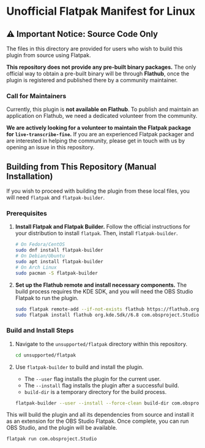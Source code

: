 # Unofficial Flatpak Manifest for Linux

## ⚠️ Important Notice: Source Code Only

The files in this directory are provided for users who wish to build this plugin from source using Flatpak.

**This repository does not provide any pre-built binary packages.** The only official way to obtain a pre-built binary will be through **Flathub**, once the plugin is registered and published there by a community maintainer.

### Call for Maintainers

Currently, this plugin is **not available on Flathub**. To publish and maintain an application on Flathub, we need a dedicated volunteer from the community.

**We are actively looking for a volunteer to maintain the Flatpak package for `live-transcribe-fine`.** If you are an experienced Flatpak packager and are interested in helping the community, please get in touch with us by opening an issue in this repository.

## Building from This Repository (Manual Installation)

If you wish to proceed with building the plugin from these local files, you will need `flatpak` and `flatpak-builder`.

### Prerequisites

1.  **Install Flatpak and Flatpak Builder.**
    Follow the official instructions for your distribution to install `flatpak`. Then, install `flatpak-builder`.

    ```bash
    # On Fedora/CentOS
    sudo dnf install flatpak-builder
    # On Debian/Ubuntu
    sudo apt install flatpak-builder
    # On Arch Linux
    sudo pacman -S flatpak-builder
    ```

2.  **Set up the Flathub remote and install necessary components.**
    The build process requires the KDE SDK, and you will need the OBS Studio Flatpak to run the plugin.

    ```bash
    sudo flatpak remote-add --if-not-exists flathub https://flathub.org/repo/flathub.flatpakrepo
    sudo flatpak install flathub org.kde.Sdk//6.8 com.obsproject.Studio
    ```

### Build and Install Steps

1.  Navigate to the `unsupported/flatpak` directory within this repository.

    ```bash
    cd unsupported/flatpak
    ```

2.  Use `flatpak-builder` to build and install the plugin.

      * The `--user` flag installs the plugin for the current user.
      * The `--install` flag installs the plugin after a successful build.
      * `build-dir` is a temporary directory for the build process.

    ```bash
    flatpak-builder --user --install --force-clean build-dir com.obsproject.Studio.Plugin.LiveBackgroundRemovalLite.json
    ```

This will build the plugin and all its dependencies from source and install it as an extension for the OBS Studio Flatpak. Once complete, you can run OBS Studio, and the plugin will be available.

```bash
flatpak run com.obsproject.Studio
```
